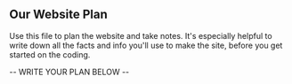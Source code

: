 ## Our Website Plan

Use this file to plan the website and take notes. It's especially helpful to write down all the facts and info you'll use to make the site, before you get started on the coding.

--  WRITE YOUR PLAN BELOW --

